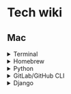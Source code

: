 # Tech wiki

## Mac

<details><summary>Terminal</summary>
<p>

###### Create zshrc

> touch ~/.zshrc

> open ~/.zshrc -a Xcode

> source ~/.zshrc

###### To customise terminal, add in zshrc

> export PS1='sd@tracklib $ '


</p>
</details>

<details><summary>Homebrew</summary>
<p>

###### Install homebrew from terminal

> ruby -e "$(curl -fsSL https://raw.githubusercontent.com/Homebrew/install/master/install)"

</p>
</details>

<details><summary>Python</summary>
<p>

###### Set python3 global, open zshrc

> open ~/.zshrc -a Xcode

and add

> alias pip=/opt/homebrew/bin/pip3

> alias python=/opt/homebrew/bin/python3

</p>
</details>

<details><summary>GitLab/GitHub CLI</summary>
<p>

- [ ] https://docs.gitlab.com/ee/gitlab-basics/start-using-git.html

> brew install gh

> brew install git

###### Login (for github not gitlab)

> gh auth login

###### Create project

> cd <project_dir>

@ SSH

> git clone git@gitlab.tracklib.com:saurav/test.git

@ HTTPS

> git clone https://github.com/sauravdwivedi/test.git

> cd test

###### Initialise connection between project dir and git repository (redundant)

> git init

###### Add remote that tells Git where to push or pull from (redundant)

> git remote add origin git@github.com:sauravdwivedi/test.git

> git remote -v

###### Download the latest changes in the project from origin repo (<_remote> = origin)

> git pull <_remote> <name_of_branch>

> git pull

###### Create a branch

> git checkout -b <name_of_branch>

###### Switch to a branch

> git checkout <name_of_branch>

###### Work on project, make changes (e.g. load <project_dir> in PyCharm)

###### View differences

> git diff

###### View the files that have changes

> git status

###### Add local changes to staging

> git add <filename_OR_folder_name>

###### stage all files in the current directory and subdirectory

> git add .

###### Confirm that the files have been added to staging

> git status

###### Commit the staged files

> git commit -m "e.g. addded test.py in project"

###### Send changes to Git (<_remote> = origin)

> git push <_remote> <name_of_branch>

###### Merge a branch with default branch

> git checkout <default_branch>

> git merge <feature_branch>
  
###### Delete local repo after repo update
  
> cd ..

> sudo rm -r <repo_name>

</p>
</details>

<details><summary>Django</summary>
<p>

- [ ] https://edu.anarcho-copy.org/Programming%20Languages/Python/Python%20CheatSheet/beginners_python_cheat_sheet_pcc_django.pdf

-[ ] https://youtu.be/rHux0gMZ3Eg

###### Architecture

- [ ] In django, Model is models.py, Controller is views.py and View is called Templates in analogy to MVC architecture.

###### Create virtual env

> python -m venv <env_name>

> source <env_name>/bin/activate

###### Create project

> django-admin startproject <project_name> .

###### Create database

> python manage.py migrate

###### View project

> python manage.py runserver <port>

> http://127.0.0.1:8000/admin/

###### Create new app

> python manage.py startapp <app_name>

###### Update app

> cd <app_name>

> open -a Xcode models.py

###### Add app to project

> cd ..

> cd <project_name>

> open -a Xcode settings.py

> add '<app_name>'

###### Migrate updates to database

> cd ..

> python manage.py makemigrations <app_name>

> python manage.py migrate

###### Create a superuser

> python manage.py createsuperuser

###### Register a model with the admin site

> cd <app_name>

> open -a Xcode admin.py

> add 'from .models import <model_name>' and 'admin.site.register(<model_name>)'

</p>
</details>
